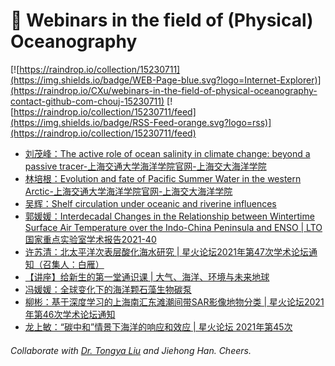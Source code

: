 # 🌊 Webinars in the field of (Physical) Oceanography

[![https://raindrop.io/collection/15230711](https://img.shields.io/badge/WEB-Page-blue.svg?logo=Internet-Explorer)](https://raindrop.io/CXu/webinars-in-the-field-of-physical-oceanography-contact-github-com-chouj-15230711) [![https://raindrop.io/collection/15230711/feed](https://img.shields.io/badge/RSS-Feed-orange.svg?logo=rss)](https://raindrop.io/collection/15230711/feed)

<!-- BLOG-POST-LIST:START -->
- [刘茂峰：The active role of ocean salinity in climate change: beyond a passive tracer-上海交通大学海洋学院官网-上海交大海洋学院](https://soo.sjtu.edu.cn/index_xsbg/5078.html)
- [林培根：Evolution and fate of Pacific Summer Water in the western Arctic-上海交通大学海洋学院官网-上海交大海洋学院](https://soo.sjtu.edu.cn/index_xsbg/5077.html)
- [吴辉：Shelf circulation under oceanic and riverine influences](https://mp.weixin.qq.com/s/KO1-LQDX-DlxGF7lHmONPQ)
- [郭媛媛：Interdecadal Changes in the Relationship between Wintertime Surface Air Temperature over the Indo-China Peninsula and ENSO | LTO国家重点实验室学术报告2021-40](https://mp.weixin.qq.com/s/zQP5kbTEzXaBinM9lo396Q)
- [许苏清：北太平洋次表层酸化海水研究 | 星火论坛2021年第47次学术论坛通知（召集人：白雁）](https://mp.weixin.qq.com/s/OA1-7vBf047YkJIHluSEmg)
- [【讲座】给新生的第一堂通识课 | 大气、海洋、环境与未来地球](https://mp.weixin.qq.com/s/ebV5_8Xnkq8OeWiaeaQ2QA)
- [冯媛媛：全球变化下的海洋颗石藻生物碳泵](https://mp.weixin.qq.com/s/8hE_4n5tlfvgCl9xwGOtOg)
- [柳彬：基于深度学习的上海南汇东滩潮间带SAR影像地物分类 | 星火论坛2021年第46次学术论坛通知](https://mp.weixin.qq.com/s/fR629JKkglafwDv6GUYlOg)
- [龙上敏：“碳中和”情景下海洋的响应和效应 | 星火论坛 2021年第45次](https://mp.weixin.qq.com/s/r3txgZtDXhrbGqrGb65t7g)
<!-- BLOG-POST-LIST:END -->

###### Collaborate with [Dr. Tongya Liu](https://liutongya.github.io/) and Jiehong Han. Cheers.

